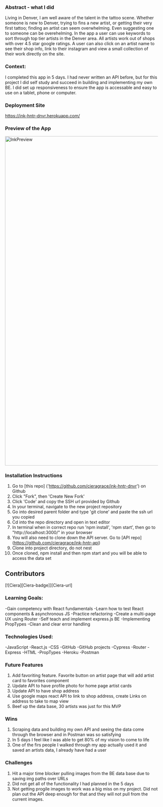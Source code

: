 <a name="readme-top"></a>

### Abstract - what I did
Living in Denver, I am well aware of the talent in the tattoo scene. Whether someone is new to Denver, trying to fins a new artist, or getting their very first tattoo; finding an artist can seem overwhelming. Even suggesting one to someone can be overehelming. In the app a user can use keywords to sort through top tier artists in the Denver area. All artists work out of shops with over 4.5 star google ratings. A user can also click on an artist name to see their shop info, link to their instagram and view a small collection of their work directly on the site. 

### Context:
I completed this app in 5 days. I had never written an API before, but for this project I did self study and succeed in building and implementing my own BE. I did set up responsiveness to ensure the app is accessable and easy to use on a tablet, phone or computer. 

### Deployment Site
https://ink-hntr-dnvr.herokuapp.com/

### Preview of the App

<img width="1085" alt="InkPreview" src="https://user-images.githubusercontent.com/113853138/222972953-0ff6e7d7-5963-4f78-a28d-49cfbabfbec2.png">

### Installation Instructions
1. Go to [this repo] ('https://github.com/cieragrace/ink-hntr-dnvr') on Github
2. Click "Fork", then 'Create New Fork'
3. Click 'Code' and copy the SSH url provided by Github
4. In your terminal, navigate to the new project repository
5. Go into desired parent folder and type 'git clone' and paste the ssh url you copied
6. Cd into the repo directory and open in text editor
7. In terminal when in correct repo run 'npm install', 'npm start', then go to "http://localhost:3000/" in your browser
8. You will also need to clone down the API server. Go to [API repo] (https://github.com/cieragrace/ink-hntr-api) 
9. Clone into project directory, do not nest
10. Once cloned, npm install and then npm start and you will be able to access the data set

## Contributors
 [![Ciera][Ciera-badge]][Ciera-url]

 ### Learning Goals:
-Gain competency with React fundamentals
-Learn how to test React components & asynchronous JS
-Practice refactoring
-Create a multi-page UX using Router
-Self teach and implement express.js BE
-Implementing PropTypes
-Clean and clear error handling

### Technologies Used:
-JavaScript
-React.js
-CSS
-GitHub
-GitHub projects
-Cypress
-Router
-Express
-HTML
-PropTypes
-Heroku
-Postman

### Future Features
1. Add favoriting feature. Favorite button on artist page that will add artist card to favorites component
2. Update API to have profile photo for home page artist cards 
3. Update API to have shop address
4. Use google maps react API to link to shop address, create Links on address to take to map view
5. Beef up the data base, 30 artists was just for this MVP

### Wins

1. Scraping data and building my own API and seeing the data come through the browser and in Postman was so satisfying
2. In 5 days I feel like I was able to get 80% of my vision to come to life
3. One of the firs people I walked through my app actually used it and saved an artists data, I already have had a user

### Challenges

1. Hit a major time blocker pulling images from the BE data base due to saving img paths over URLs
2. Did not get all of the functionality I had planned in the 5 days
3. Not getting progile images to work was a big miss on my project. Did not plan out the API deep enough for that and they will not pull from the current images.
